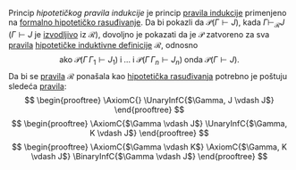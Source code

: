 
Princip *hipotetičkog pravila indukcije* je princip [pravila indukcije](Pravilo%20indukcije.md) primenjeno na [formalno hipotetičko rasuđivanje](Hipotetička%20induktivna%20definicija.md). Da bi pokazli da $\mathcal{P}(\Gamma \vdash J)$, kada $\Gamma \vdash_{\mathcal{R}} J$ ($\Gamma \vdash J$ je [izvodljivo](Hipotetička%20rasuđivanja%20o%20izvodljivosti.md) iz $\mathcal{R}$), dovoljno je pokazati da je $\mathcal{P}$ zatvoreno za sva [pravila](Pravila%20zaključivanja) [hipotetičke induktivne definicije](Hipotetička%20induktivna%20definicija.md) $\mathcal{R}$, odnosno
$$
\text{ako}\;\mathcal{P}(\Gamma\,\Gamma_1 \vdash J_1)\;\text{i}\;\ldots\;\text{i}\;\mathcal{P}(\Gamma\,\Gamma_n \vdash J_n)\;\text{onda}\;\mathcal{P}(\Gamma \vdash J).
$$
Da bi se [pravila](Pravila%20zaključivanja) $\mathcal{R}$ ponašala kao [hipotetička rasuđivanja](Hipotetička%20rasuđivanja.md) potrebno je poštuju sledeća [pravila](Pravila%20zaključivanja.md):
$$
\begin{prooftree}
\AxiomC{}
\UnaryInfC{$\Gamma, J \vdash J$}
\end{prooftree}
$$
$$
\begin{prooftree}
\AxiomC{$\Gamma \vdash J$}
\UnaryInfC{$\Gamma, K \vdash J$}
\end{prooftree}
$$
$$
\begin{prooftree}
\AxiomC{$\Gamma \vdash K$}
\AxiomC{$\Gamma, K \vdash J$}
\BinaryInfC{$\Gamma \vdash J$}
\end{prooftree}
$$

